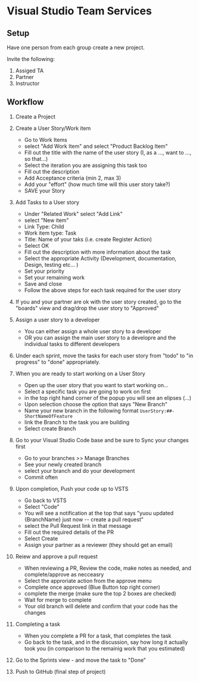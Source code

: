 # Visual Studio Team Services

## Setup
Have one person from each group create a new project.

Invite the following:
1. Assiged TA
2. Partner
3. Instructor

## Workflow
1. Create a Project

1. Create a User Story/Work item
   - Go to Work Items
   - select "Add Work Item" and select "Product Backlog Item"
   - Fill out the title with the name of the user story (I, as a ..., want to ..., so that...)
   - Select the iteration you are assigning this task too
   - Fill out the description
   - Add Acceptance criteria (min 2, max 3)
   - Add your "effort" (how much time will this user story take?)
   - SAVE your Story

1. Add Tasks to a User story
    - Under "Related Work" select "Add Link"
    - select "New item"
    - Link Type: Child
    - Work item type: Task
    - Title: Name of your taks (i.e. create Register Action)
    - Select OK
    - Fill out the description with more information about the task
    - Select the appropriate Activity (Development, documentation, Design, testing etc... )
    - Set your priority
    - Set your remaining work
    - Save and close
    - Follow the above steps for each task required for the user story

1. If you and your partner are ok with the user story created, go to the "boards" view and drag/drop the user story to "Approved"


4. Assign a user story to a developer
    - You can either assign a whole user story to a developer
    - OR you can assign the main user story to a developre and the individual tasks to different developers

5. Under each sprint, move the tasks for each user story from "todo" to "in progress" to "done" appropriately.


5. When you are ready to start working on a User Story
   - Open up the user story that you want to start working on...
   - Select a specific task you are going to work on first
   - in the top right hand corner of the popup you will see an elipses (...) 
   -  Upon selection choose the option that says "New Branch"
   - Name your new branch in the following format `UserStory:##-ShortNameOfFeature`
   - link the Branch to the task you are building
   - Select create Branch
   
6. Go to your Visual Studio Code base and be sure to Sync your changes first
    - Go to your branches >> Manage Branches
    - See your newly created branch
    - select your branch and do your development
    - Commit often
 
7. Upon completion, Push your code up to VSTS
    - Go back to VSTS
    - Select "Code"
    - You will see a notification at the top that says "yuou updated {BranchName} just now -- create a pull request"
    - select the Pull Request link in that message
    - Fill out the required details of the PR
    - Select Create
    - Assign  your partner as a reviewer (they should get an email)
 

1. Reiew and approve a pull request
    - When reviewing a PR, Review the code, make notes as needed, and complete/approve as necceasry
    - Select the approriate action from the approve menu
    - Complete once approved (Blue Button top right corner)
    - complete the merge (make sure the top 2 boxes are checked)
    - Wait for merge to complete
    - Your old branch will delete and confirm that your code has the changes
 
1. Completing a task
   - When you complete a PR for a task, that completes the task
   - Go back to the task, and in the discussion, say how long it actually took you (in comparison to the remainig work that you estimated)

1. Go to the Sprints view - and move the task to "Done"

1. Push to GitHub (final step of project)
